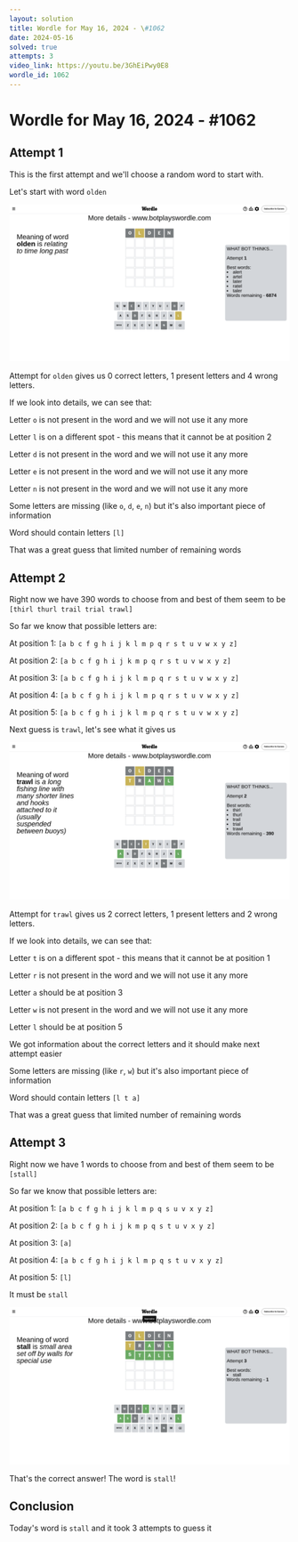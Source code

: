 ```yaml
---
layout: solution
title: Wordle for May 16, 2024 - \#1062
date: 2024-05-16
solved: true
attempts: 3
video_link: https://youtu.be/3GhEiPwy0E8
wordle_id: 1062
---
```


# Wordle for May 16, 2024 - \#1062

## Attempt 1

This is the first attempt and we'll choose a random word to start with.

Let's start with word `olden`

![Attempt 1](2024-05-16/attempt-1.png)

Attempt for `olden` gives us 0 correct letters, 1 present letters and 4 wrong letters.

If we look into details, we can see that:

Letter `o` is not present in the word and we will not use it any more

Letter `l` is on a different spot - this means that it cannot be at position 2

Letter `d` is not present in the word and we will not use it any more

Letter `e` is not present in the word and we will not use it any more

Letter `n` is not present in the word and we will not use it any more

Some letters are missing (like `o`, `d`, `e`, `n`) but it's also important piece of information

Word should contain letters `[l]`

That was a great guess that limited number of remaining words



## Attempt 2

Right now we have 390 words to choose from and best of them seem to be `[thirl thurl trail trial trawl]`

So far we know that possible letters are:

At position 1: `[a b c f g h i j k l m p q r s t u v w x y z]`

At position 2: `[a b c f g h i j k m p q r s t u v w x y z]`

At position 3: `[a b c f g h i j k l m p q r s t u v w x y z]`

At position 4: `[a b c f g h i j k l m p q r s t u v w x y z]`

At position 5: `[a b c f g h i j k l m p q r s t u v w x y z]`

Next guess is `trawl`, let's see what it gives us

![Attempt 2](2024-05-16/attempt-2.png)

Attempt for `trawl` gives us 2 correct letters, 1 present letters and 2 wrong letters.

If we look into details, we can see that:

Letter `t` is on a different spot - this means that it cannot be at position 1

Letter `r` is not present in the word and we will not use it any more

Letter `a` should be at position 3

Letter `w` is not present in the word and we will not use it any more

Letter `l` should be at position 5

We got information about the correct letters and it should make next attempt easier

Some letters are missing (like `r`, `w`) but it's also important piece of information

Word should contain letters `[l t a]`

That was a great guess that limited number of remaining words



## Attempt 3

Right now we have 1 words to choose from and best of them seem to be `[stall]`

So far we know that possible letters are:

At position 1: `[a b c f g h i j k l m p q s u v x y z]`

At position 2: `[a b c f g h i j k m p q s t u v x y z]`

At position 3: `[a]`

At position 4: `[a b c f g h i j k l m p q s t u v x y z]`

At position 5: `[l]`

It must be `stall`

![Attempt 3](2024-05-16/attempt-3.png)

That's the correct answer! The word is `stall`!

## Conclusion

Today's word is `stall` and it took 3 attempts to guess it


